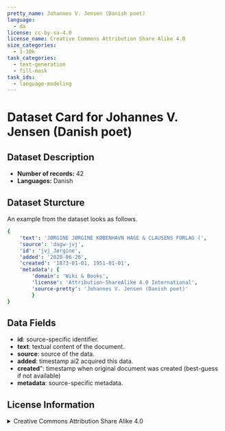 ```yaml
---
pretty_name: Johannes V. Jensen (Danish poet)
language:
  - da
license: cc-by-sa-4.0
license_name: Creative Commons Attribution Share Alike 4.0
size_categories:
  - 1-10k
task_categories:
  - text-generation
  - fill-mask
task_ids:
  - language-modeling
---
```

# Dataset Card for Johannes V. Jensen (Danish poet)
## Dataset Description
- **Number of records:** 42
- **Languages:** Danish
## Dataset Sturcture
An example from the dataset looks as follows.
```yaml
{
    'text': 'JØRGINE JØRGINE KØBENHAVN HAGE & CLAUSENS FORLAG (',
    'source': 'dagw-jvj',
    'id': 'jvj_Jørgine',
    'added': '2020-06-26',
    'created': '1873-01-01, 1951-01-01',
    'metadata': {
        'domain': 'Wiki & Books',
        'license': 'Attribution-ShareAlike 4.0 International',
        'source-pretty': 'Johannes V. Jensen (Danish poet)'
        }
}
```

## Data Fields

- **id**: source-specific identifier.
- **text**: textual content of the document.
- **source**: source of the data.
- **added**: timestamp ai2 acquired this data.
- **created**": timestamp when original document was created (best-guess if not available)
- **metadata**: source-specific metadata.

## License Information
<details>
<summary>Creative Commons Attribution Share Alike 4.0</summary>
<p>
Attribution-ShareAlike 4.0 International
</p>
</details>
